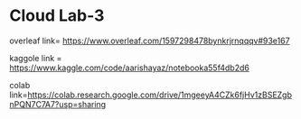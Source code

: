 # Cloud Lab-3


overleaf link= https://www.overleaf.com/1597298478bynkrjrnqqqv#93e167

kaggole link = https://www.kaggle.com/code/aarishayaz/notebooka55f4db2d6

colab link=https://colab.research.google.com/drive/1mgeeyA4CZk6fjHv1zBSEZgbnPQN7C7A7?usp=sharing
